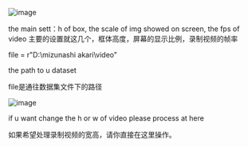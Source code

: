 ![image](https://github.com/user-attachments/assets/a23e2cdb-b4ca-4d47-a23c-eb94dab7f689)

the main sett：h of box, the scale of img showed on screen, the fps of video
主要的设置就这几个，框体高度，屏幕的显示比例，录制视频的帧率


file = r"D:\mizunashi akari\video"

the path to u dataset

file是通往数据集文件下的路径

![image](https://github.com/user-attachments/assets/c94ac15c-5208-467a-9ea0-118bd22b8cf1)

if u want change the h or w of video please process at here

如果希望处理录制视频的宽高，请你直接在这里操作。
